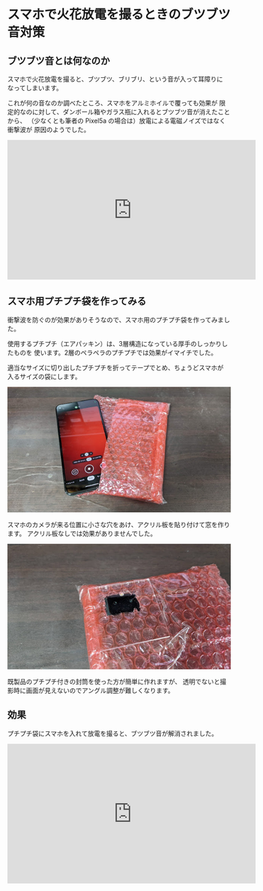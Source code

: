 # スマホで火花放電を撮るときのブツブツ音対策

## ブツブツ音とは何なのか

スマホで火花放電を撮ると、ブツブツ、ブリブリ、という音が入って耳障りに
なってしまいます。

これが何の音なのか調べたところ、スマホをアルミホイルで覆っても効果が
限定的なのに対して、ダンボール箱やガラス瓶に入れるとブツブツ音が消えたことから、
（少なくとも筆者の Pixel5a の場合は）放電による電磁ノイズではなく衝撃波が
原因のようでした。

<iframe width="560" height="315" src="https://www.youtube.com/embed/1nLC-ONY7z0?si=wymrKW6s4_KPeFkn" title="YouTube video player" frameborder="0" allow="accelerometer; autoplay; clipboard-write; encrypted-media; gyroscope; picture-in-picture; web-share" allowfullscreen></iframe>

## スマホ用プチプチ袋を作ってみる

衝撃波を防ぐのが効果がありそうなので、スマホ用のプチプチ袋を作ってみました。

使用するプチプチ（エアパッキン）は、3層構造になっている厚手のしっかりしたものを
使います。2層のペラペラのプチプチでは効果がイマイチでした。

適当なサイズに切り出したプチプチを折ってテープでとめ、ちょうどスマホが
入るサイズの袋にします。

![](./cover.jpg)

スマホのカメラが来る位置に小さな穴をあけ、アクリル板を貼り付けて窓を作ります。
アクリル板なしでは効果がありませんでした。

![](./butsubutsu_bag1.jpg)

既製品のプチプチ付きの封筒を使った方が簡単に作れますが、
透明でないと撮影時に画面が見えないのでアングル調整が難しくなります。

## 効果

プチプチ袋にスマホを入れて放電を撮ると、ブツブツ音が解消されました。

<iframe width="560" height="315" src="https://www.youtube.com/embed/XaJvszl5ILo?si=VHIsFm_zsc5pwlFZ" title="YouTube video player" frameborder="0" allow="accelerometer; autoplay; clipboard-write; encrypted-media; gyroscope; picture-in-picture; web-share" allowfullscreen></iframe>
